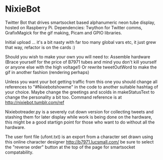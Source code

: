 # NixieBot
Twitter Bot that drives smartsocket based alphanumeric neon tube display, hosted on Raspberry Pi.
Dependencies: Twython for Twitter comms, GrafixMagick for the gif making, Picam and GPIO libraries.

Initial upload ... it's a bit nasty with far too many global vars etc, it just grew that way, refactor is on the cards :)

Should you wish to make your own you will need to:
Assemble hardware (Brace yourself for the price of B7971 tubes and mind you don't kill yourself or anyone else with the high voltage!) Or rewrite tweetOutWord to make the gif in another fashion (rendering perhaps)

Unless you want your bot getting traffic from this one you should change all references to "#Nixiebotshowme" in the code to another suitable hashtag of your choice.
Maybe change the greetings and scolds in makeStatusText to change the personality a bit too.
Command reference is at http://nixiebot.tumblr.com/ref

Nixiebotreader.py is a severely cut down version for collecting tweets and stashing them for later display while work is being done on the hardware, this might be a good startign point for those who want to do without all the hardware.

The user font file (ufont.txt) is an export from a character set drawn using this online character designer http://b7971.lucsmall.com/
be sure to select the "reverse order" button at the top of the page for smartsocket compatability.

